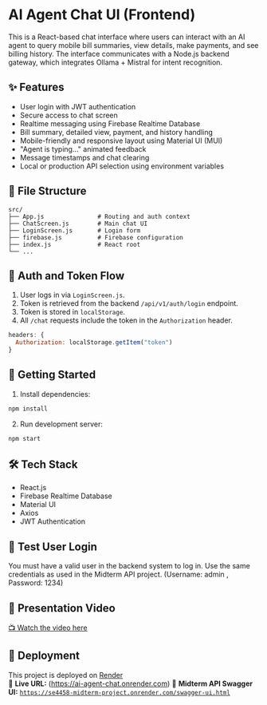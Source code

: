 # AI Agent Chat UI (Frontend)

This is a React-based chat interface where users can interact with an AI agent to query mobile bill summaries, view details, make payments, and see billing history. The interface communicates with a Node.js backend gateway, which integrates Ollama + Mistral for intent recognition.

## ✨ Features

- User login with JWT authentication
- Secure access to chat screen
- Realtime messaging using Firebase Realtime Database
- Bill summary, detailed view, payment, and history handling
- Mobile-friendly and responsive layout using Material UI (MUI)
- "Agent is typing..." animated feedback
- Message timestamps and chat clearing
- Local or production API selection using environment variables

## 📁 File Structure

```
src/
├── App.js               # Routing and auth context
├── ChatScreen.js        # Main chat UI
├── LoginScreen.js       # Login form
├── firebase.js          # Firebase configuration
├── index.js             # React root
└── ...
```

## 🔐 Auth and Token Flow

1. User logs in via `LoginScreen.js`.
2. Token is retrieved from the backend `/api/v1/auth/login` endpoint.
3. Token is stored in `localStorage`.
4. All `/chat` requests include the token in the `Authorization` header.

```js
headers: {
  Authorization: localStorage.getItem("token")
}
```


## 🚀 Getting Started

1. Install dependencies:
```bash
npm install
```

2. Run development server:
```bash
npm start
```

## 🛠 Tech Stack

- React.js
- Firebase Realtime Database
- Material UI
- Axios
- JWT Authentication

## 🔐 Test User Login

You must have a valid user in the backend system to log in. Use the same credentials as used in the Midterm API project. (Username: admin , Password: 1234)


## 🎥 Presentation Video

[📺 Watch the video here](https://drive.google.com/file/d/1LgFTzhip-IQkafnt3iItlVR-iBcV8Qyk/view?usp=drive_link)

## 🚀 Deployment

This project is deployed on [Render](https://render.com/)  
🔗 **Live URL:** (https://ai-agent-chat.onrender.com)
🔗 **Midterm API Swagger UI:** [`https://se4458-midterm-project.onrender.com/swagger-ui.html`](https://se4458-midterm-project.onrender.com/swagger-ui.html)
